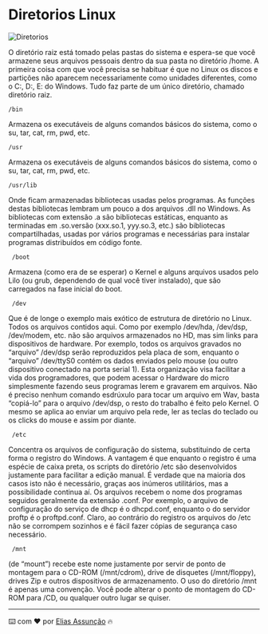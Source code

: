 # Diretorios Linux

![Diretorios](https://ivanix.files.wordpress.com/2008/10/structure.png)

O diretório raiz está tomado pelas pastas do sistema e espera-se que você armazene seus arquivos pessoais dentro da sua pasta no diretório /home. A primeira coisa com que você precisa se habituar é que no Linux os discos e partições não aparecem necessariamente como unidades diferentes, como o C:, D:, E: do Windows. Tudo faz parte de um único diretório, chamado diretório raiz.  

```
/bin
```
Armazena os executáveis de alguns comandos básicos do sistema, como o su, tar, cat, rm, pwd, etc.

```
/usr
```
Armazena os executáveis de alguns comandos básicos do sistema, como o su, tar, cat, rm, pwd, etc.

```
/usr/lib
```
 Onde ficam armazenadas bibliotecas usadas pelos programas. As funções destas bibliotecas lembram um pouco a dos arquivos .dll no Windows. As bibliotecas com extensão .a são bibliotecas estáticas, enquanto as terminadas em .so.versão (xxx.so.1, yyy.so.3, etc.) são bibliotecas compartilhadas, usadas por vários programas e necessárias para instalar programas distribuídos em código fonte.

```
 /boot
```
Armazena (como era de se esperar) o Kernel e alguns arquivos usados pelo Lilo (ou grub, dependendo de qual você tiver instalado), que são carregados na fase inicial do boot.

```
 /dev
```
Que é de longe o exemplo mais exótico de estrutura de diretório no Linux. Todos os arquivos contidos aqui. Como por exemplo /dev/hda, /dev/dsp, /dev/modem, etc. não são arquivos armazenados no HD, mas sim links para dispositivos de hardware. Por exemplo, todos os arquivos gravados no “arquivo” /dev/dsp serão reproduzidos pela placa de som, enquanto o “arquivo” /dev/ttyS0 contém os dados enviados pelo mouse (ou outro dispositivo conectado na porta serial 1). Esta organização visa facilitar a vida dos programadores, que podem acessar o Hardware do micro simplesmente fazendo seus programas lerem e gravarem em arquivos. Não é preciso nenhum comando esdrúxulo para tocar um arquivo em Wav, basta “copiá-lo” para o arquivo /dev/dsp, o resto do trabalho é feito pelo Kernel. O mesmo se aplica ao enviar um arquivo pela rede, ler as teclas do teclado ou os clicks do mouse e assim por diante.

```
 /etc
```
Concentra os arquivos de configuração do sistema, substituindo de certa forma o registro do Windows. A vantagem é que enquanto o registro é uma espécie de caixa preta, os scripts do diretório /etc são desenvolvidos justamente para facilitar a edição manual. É verdade que na maioria dos casos isto não é necessário, graças aos inúmeros utilitários, mas a possibilidade continua aí. Os arquivos recebem o nome dos programas seguidos geralmente da extensão .conf. Por exemplo, o arquivo de configuração do serviço de dhcp é o dhcpd.conf, enquanto o do servidor proftp é o proftpd.conf. Claro, ao contrário do registro os arquivos do /etc não se corrompem sozinhos e é fácil fazer cópias de segurança caso necessário.

```
 /mnt
```
(de “mount”) recebe este nome justamente por servir de ponto de montagem para o CD-ROM (/mnt/cdrom), drive de disquetes (/mnt/floppy), drives Zip e outros dispositivos de armazenamento. O uso do diretório /mnt é apenas uma convenção. Você pode alterar o ponto de montagem do CD-ROM para /CD, ou qualquer outro lugar se quiser.

---
⌨️ com ❤️ por [Elias Assunção](https://github.com/Hooligam) 🔥